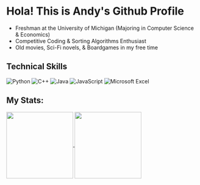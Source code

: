 # Hola! This is Andy's Github Profile

- Freshman at the University of Michigan (Majoring in Computer Science & Economics)
- Competitive Coding & Sorting Algorithms Enthusiast
- Old movies, Sci-Fi novels, & Boardgames in my free time

## Technical Skills
![Python](https://img.shields.io/badge/python-3670A0?style=for-the-badge&logo=python&logoColor=ffdd54)
![C++](https://img.shields.io/badge/c++-%2300599C.svg?style=for-the-badge&logo=c%2B%2B&logoColor=white)
![Java](https://img.shields.io/badge/java-%23873e23.svg?style=for-the-badge&logo=openjdk&logoColor=white)
![JavaScript](https://img.shields.io/badge/javascript-%23323330.svg?style=for-the-badge&logo=javascript&logoColor=%23F7DF1E)
![Microsoft Excel](https://img.shields.io/badge/Microsoft_Excel-217346?style=for-the-badge&logo=microsoft-excel&logoColor=white)

## My Stats:

<a href="https://github.com/anuraghazra/github-readme-stats">
  <img height=175 align="center" src="https://github-readme-stats.vercel.app/api/?username=Andy1iang&count_private=true&show_icons=true&theme=github_dark&rank_icon=github&hide_border=true&hide_rank=true" />
</a> 
<a href="https://github.com/anuraghazra/github-readme-stats">
  <img height=175 align="center" src="https://github-readme-stats.vercel.app/api/top-langs/?username=Andy1iang&size_weight=0.4&count_weight=0.6&layout=compact&theme=github_dark&hide_progress=true&langs_count=8&hide_border=true" />
</a>

